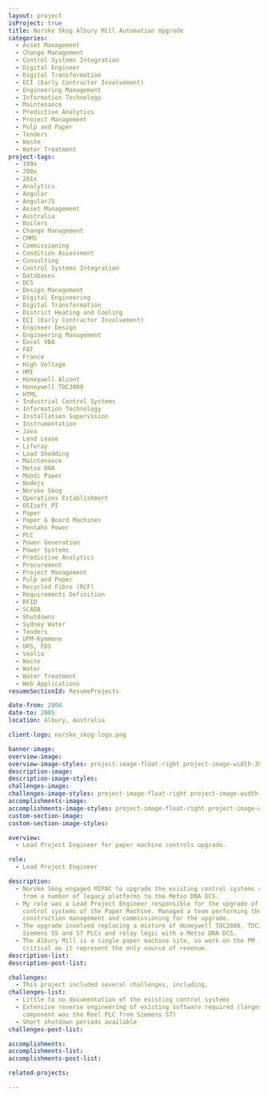 ```yaml
---
layout: project
isProject: true
title: Norske Skog Albury Mill Automation Upgrade
categories:
  - Asset Management
  - Change Management
  - Control Systems Integration
  - Digital Engineer
  - Digital Transformation
  - ECI (Early Contractor Involvement)
  - Engineering Management
  - Information Technology
  - Maintenance
  - Predictive Analytics
  - Project Management
  - Pulp and Paper
  - Tenders
  - Waste
  - Water Treatment
project-tags:
  - 199x
  - 200x
  - 201x
  - Analytics
  - Angular
  - AngularJS
  - Asset Management
  - Australia
  - Boilers
  - Change Management
  - CMMS
  - Commissioning
  - Condition Assessment
  - Consulting
  - Control Systems Integration
  - Databases
  - DCS
  - Design Management
  - Digital Engineering
  - Digital Transformation
  - District Heating and Cooling
  - ECI (Early Contractor Involvement)
  - Engineer Design
  - Engineering Management
  - Excel VBA
  - FAT
  - France
  - High Voltage
  - HMI
  - Honeywell Alcont
  - Honeywell TDC3000
  - HTML
  - Industrial Control Systems
  - Information Technology
  - Installation Supervision
  - Instrumentation
  - Java
  - Lend Lease
  - Liferay
  - Load Shedding
  - Maintenance
  - Metso DNA
  - Mondi Paper
  - Nodejs
  - Norske Skog
  - Operations Establishment
  - OSIsoft PI
  - Paper
  - Paper & Board Machines
  - Pentaho Power
  - PLC
  - Power Generation
  - Power Systems
  - Predictive Analytics
  - Procurement
  - Project Management
  - Pulp and Paper
  - Recycled Fibre (RCF)
  - Requirements Definition
  - RFID
  - SCADA
  - Shutdowns
  - Sydney Water
  - Tenders
  - UPM-Kymmene
  - URS, FDS
  - Veolia
  - Waste
  - Water
  - Water Treatment
  - Web Applications
resumeSectionId: ResumeProjects

date-from: 2004
date-to: 2005
location: Albury, Australia

client-logo: norske_skog-logo.png

banner-image:
overview-image:
overview-image-styles: project-image-float-right project-image-width-30
description-image:
description-image-styles:
challenges-image:
challenges-image-styles: project-image-float-right project-image-width-40
accomplishments-image:
accomplishments-image-styles: project-image-float-right project-image-width-40
custom-section-image:
custom-section-image-styles:

overview:
  - Lead Project Engineer for paper machine controls upgrade.

role:
  - Lead Project Engineer

description:
  - Norske Skog engaged MIPAC to upgrade the existing control systems site wide
    from a number of legacy platforms to the Metso DNA DCS.
  - My role was a Lead Project Engineer responsible for the upgrade of the
    control systems of the Paper Machine. Managed a team performing the design,
    construction management and commissioning for the upgrade.
  - The upgrade involved replacing a mixture of Honeywell TDC2000, TDC3000,
    Siemens S5 and S7 PLCs and relay logic with a Metso DNA DCS.
  - The Albury Mill is a single paper machine site, so work on the PM is
    critical as it represent the only source of revenue.
description-list:
description-post-list:

challenges:
  - This project included several challenges, including,
challenges-list:    
  - Little to no documentation of the existing control systems
  - Extensive reverse engineering of existing software required (largest
    component was the Reel PLC from Siemens S7)
  - Short shutdown periods available
challenges-post-list:    

accomplishments:
accomplishments-list:    
accomplishments-post-list:    

related-projects:

---
```

